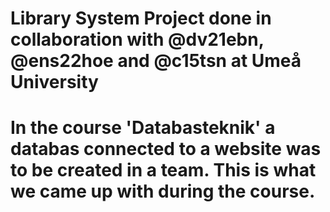 # Library System Project done in collaboration with @dv21ebn, @ens22hoe and @c15tsn at Umeå University
#
# In the course 'Databasteknik' a databas connected to a website was to be created in a team. This is what we came up with during the course. 
